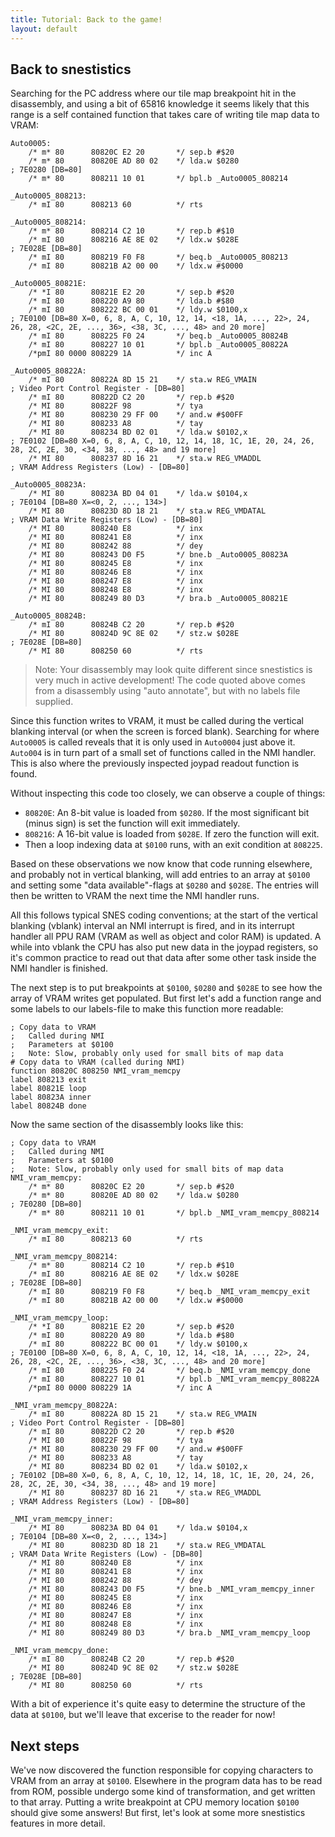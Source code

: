 ```yaml
---
title: Tutorial: Back to the game!
layout: default
---
```

Back to snestistics
-------------------
Searching for the PC address where our tile map breakpoint hit in the disassembly, and using a bit of 65816 knowledge it seems likely that this range is a self contained function that takes care of writing tile map data to VRAM:
```
Auto0005:
    /* m* 80      80820C E2 20       */ sep.b #$20
    /* m* 80      80820E AD 80 02    */ lda.w $0280                     ; 7E0280 [DB=80]
    /* m* 80      808211 10 01       */ bpl.b _Auto0005_808214

_Auto0005_808213:
    /* mI 80      808213 60          */ rts

_Auto0005_808214:
    /* m* 80      808214 C2 10       */ rep.b #$10
    /* mI 80      808216 AE 8E 02    */ ldx.w $028E                     ; 7E028E [DB=80]
    /* mI 80      808219 F0 F8       */ beq.b _Auto0005_808213
    /* mI 80      80821B A2 00 00    */ ldx.w #$0000

_Auto0005_80821E:
    /* *I 80      80821E E2 20       */ sep.b #$20
    /* mI 80      808220 A9 80       */ lda.b #$80
    /* mI 80      808222 BC 00 01    */ ldy.w $0100,x                   ; 7E0100 [DB=80 X=0, 6, 8, A, C, 10, 12, 14, <18, 1A, ..., 22>, 24, 26, 28, <2C, 2E, ..., 36>, <38, 3C, ..., 48> and 20 more]
    /* mI 80      808225 F0 24       */ beq.b _Auto0005_80824B
    /* mI 80      808227 10 01       */ bpl.b _Auto0005_80822A
    /*pmI 80 0000 808229 1A          */ inc A

_Auto0005_80822A:
    /* mI 80      80822A 8D 15 21    */ sta.w REG_VMAIN                 ; Video Port Control Register - [DB=80]
    /* mI 80      80822D C2 20       */ rep.b #$20
    /* MI 80      80822F 98          */ tya
    /* MI 80      808230 29 FF 00    */ and.w #$00FF
    /* MI 80      808233 A8          */ tay
    /* MI 80      808234 BD 02 01    */ lda.w $0102,x                   ; 7E0102 [DB=80 X=0, 6, 8, A, C, 10, 12, 14, 18, 1C, 1E, 20, 24, 26, 28, 2C, 2E, 30, <34, 38, ..., 48> and 19 more]
    /* MI 80      808237 8D 16 21    */ sta.w REG_VMADDL                ; VRAM Address Registers (Low) - [DB=80]

_Auto0005_80823A:
    /* MI 80      80823A BD 04 01    */ lda.w $0104,x                   ; 7E0104 [DB=80 X=<0, 2, ..., 134>]
    /* MI 80      80823D 8D 18 21    */ sta.w REG_VMDATAL               ; VRAM Data Write Registers (Low) - [DB=80]
    /* MI 80      808240 E8          */ inx
    /* MI 80      808241 E8          */ inx
    /* MI 80      808242 88          */ dey
    /* MI 80      808243 D0 F5       */ bne.b _Auto0005_80823A
    /* MI 80      808245 E8          */ inx
    /* MI 80      808246 E8          */ inx
    /* MI 80      808247 E8          */ inx
    /* MI 80      808248 E8          */ inx
    /* MI 80      808249 80 D3       */ bra.b _Auto0005_80821E

_Auto0005_80824B:
    /* mI 80      80824B C2 20       */ rep.b #$20
    /* MI 80      80824D 9C 8E 02    */ stz.w $028E                     ; 7E028E [DB=80]
    /* MI 80      808250 60          */ rts
```
> Note: Your disassembly may look quite different since snestistics is very much in active development! The code quoted above comes from a disassembly using "auto annotate", but with no labels file supplied.

Since this function writes to VRAM, it must be called during the vertical blanking interval (or when the screen is forced blank). Searching for where `Auto0005` is called reveals that it is only used in `Auto0004` just above it. `Auto004` is in turn part of a small set of functions called in the NMI handler. This is also where the previously inspected joypad readout function is found. 

Without inspecting this code too closely, we can observe a couple of things:
- `80820E`: An 8-bit value is loaded from `$0280`. If the most significant bit (minus sign) is set the function will exit immediately. 
- `808216`: A 16-bit value is loaded from `$028E`. If zero the function will exit.
- Then a loop indexing data at `$0100` runs, with an exit condition at `808225`.

Based on these observations we now know that code running elsewhere, and probably not in vertical blanking, will add entries to an array at `$0100` and setting some "data available"-flags at `$0280` and `$028E`. The entries will then be written to VRAM the next time the NMI handler runs.

All this follows typical SNES coding conventions; at the start of the vertical blanking (vblank) interval an NMI interrupt is fired, and in its interrupt handler all PPU RAM (VRAM as well as object and color RAM) is updated. A while into vblank the CPU has also put new data in the joypad registers, so it's common practice to read out that data after some other task inside the NMI handler is finished.

The next step is to put breakpoints at `$0100`, `$0280` and `$028E` to see how the array of VRAM writes get populated. But first let's add a function range and some labels to our labels-file to make this function more readable:
```
; Copy data to VRAM
;   Called during NMI
;   Parameters at $0100
;   Note: Slow, probably only used for small bits of map data
# Copy data to VRAM (called during NMI)
function 80820C 808250 NMI_vram_memcpy
label 808213 exit
label 80821E loop
label 80823A inner
label 80824B done
```

Now the same section of the disassembly looks like this:
```
; Copy data to VRAM
;   Called during NMI
;   Parameters at $0100
;   Note: Slow, probably only used for small bits of map data
NMI_vram_memcpy:
    /* m* 80      80820C E2 20       */ sep.b #$20
    /* m* 80      80820E AD 80 02    */ lda.w $0280                     ; 7E0280 [DB=80]
    /* m* 80      808211 10 01       */ bpl.b _NMI_vram_memcpy_808214

_NMI_vram_memcpy_exit:
    /* mI 80      808213 60          */ rts

_NMI_vram_memcpy_808214:
    /* m* 80      808214 C2 10       */ rep.b #$10
    /* mI 80      808216 AE 8E 02    */ ldx.w $028E                     ; 7E028E [DB=80]
    /* mI 80      808219 F0 F8       */ beq.b _NMI_vram_memcpy_exit
    /* mI 80      80821B A2 00 00    */ ldx.w #$0000

_NMI_vram_memcpy_loop:
    /* *I 80      80821E E2 20       */ sep.b #$20
    /* mI 80      808220 A9 80       */ lda.b #$80
    /* mI 80      808222 BC 00 01    */ ldy.w $0100,x                   ; 7E0100 [DB=80 X=0, 6, 8, A, C, 10, 12, 14, <18, 1A, ..., 22>, 24, 26, 28, <2C, 2E, ..., 36>, <38, 3C, ..., 48> and 20 more]
    /* mI 80      808225 F0 24       */ beq.b _NMI_vram_memcpy_done
    /* mI 80      808227 10 01       */ bpl.b _NMI_vram_memcpy_80822A
    /*pmI 80 0000 808229 1A          */ inc A

_NMI_vram_memcpy_80822A:
    /* mI 80      80822A 8D 15 21    */ sta.w REG_VMAIN                 ; Video Port Control Register - [DB=80]
    /* mI 80      80822D C2 20       */ rep.b #$20
    /* MI 80      80822F 98          */ tya
    /* MI 80      808230 29 FF 00    */ and.w #$00FF
    /* MI 80      808233 A8          */ tay
    /* MI 80      808234 BD 02 01    */ lda.w $0102,x                   ; 7E0102 [DB=80 X=0, 6, 8, A, C, 10, 12, 14, 18, 1C, 1E, 20, 24, 26, 28, 2C, 2E, 30, <34, 38, ..., 48> and 19 more]
    /* MI 80      808237 8D 16 21    */ sta.w REG_VMADDL                ; VRAM Address Registers (Low) - [DB=80]

_NMI_vram_memcpy_inner:
    /* MI 80      80823A BD 04 01    */ lda.w $0104,x                   ; 7E0104 [DB=80 X=<0, 2, ..., 134>]
    /* MI 80      80823D 8D 18 21    */ sta.w REG_VMDATAL               ; VRAM Data Write Registers (Low) - [DB=80]
    /* MI 80      808240 E8          */ inx
    /* MI 80      808241 E8          */ inx
    /* MI 80      808242 88          */ dey
    /* MI 80      808243 D0 F5       */ bne.b _NMI_vram_memcpy_inner
    /* MI 80      808245 E8          */ inx
    /* MI 80      808246 E8          */ inx
    /* MI 80      808247 E8          */ inx
    /* MI 80      808248 E8          */ inx
    /* MI 80      808249 80 D3       */ bra.b _NMI_vram_memcpy_loop

_NMI_vram_memcpy_done:
    /* mI 80      80824B C2 20       */ rep.b #$20
    /* MI 80      80824D 9C 8E 02    */ stz.w $028E                     ; 7E028E [DB=80]
    /* MI 80      808250 60          */ rts
```

With a bit of experience it's quite easy to determine the structure of the data at `$0100`, but we'll leave that excerise to the reader for now!

Next steps
----------
We've now discovered the function responsible for copying characters to VRAM from an array at `$0100`. Elsewhere in the program data has to be read from ROM, possible undergo some kind of transformation, and get written to that array. Putting a write breakpoint at CPU memory location `$0100` should give some answers! But first, let's look at some more snestistics features in more detail.

